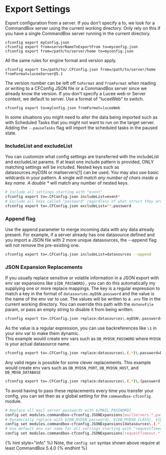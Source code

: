 # Export Settings

Export configuration from a server. If you don't specify a to, we look for a CommandBox server using the current working directory. Only rely on this if you have a single CommandBox server running in the current directory.

```text
cfconfig export myConfig.json
cfconfig export from=serverNameToExportFrom to=myconfig.json
cfconfig export from=/path/to/server/home to=myconfig.json
```

All the same rules for engine format and version apply.

```text
cfconfig export to=/path/to/.CFConfig.json from=/path/to/server/home fromFormat=luceeServer@5.1
```

The version number can be left off `toFormat` and `fromFormat` when reading or writing to a CFConfig JSON file or a CommandBox server since we already know the version. If you don't specify a Lucee web or Server context, we default to server. Use a format of "luceeWeb" to switch.

```text
cfconfig export to=myConfig.json fromFormat=luceeWeb
```

In some situations you might need to alter the data being imported such as with Scheduled Tasks that you might not want to run on the target server. Adding the `--pauseTasks` flag will import the scheduled tasks in the paused state.

### IncludeList and excludeList

You can customize what config settings are transferred with the includeList and excludeList params. If at least one include pattern is provided, ONLY matching settings will be included. Nested keys such as datasources.myDSN or mailservers\[1\] can be used. You may also use basic wildcards in your pattern. A single  _will match any number of chars inside a key name. A double \*_ will match any number of nested keys.

```bash
# Include all settings starting with "event"
cfconfig export to=.CFConfig.json includeList=event*
# Exclude all keys called "password" regardless of what struct they are in
cfconfig export to=.CFConfig.json excludeList=**.password
```

### Append flag

Use the append parameter to merge incoming data with any data already present. For example, if a server already has one datasource defined and you import a JSON file with 2 more unique datasources, the --append flag will not remove the pre-existing one.

```bash
cfconfig export to=.CFConfig.json includeList=datasources --append
```

### JSON Expansion Replacements

If you usually replace sensitive or volatile information in a JSON export with env var expansions like `${DB_PASSWORD},` you can do this automatically my supplying one or more replace mappings. The key is a regular expression to match a key in the format of `datasources.myDSN.password` and the value is the name of the env var to use. The values will be written to a `.env` file in the current working directory. You can override this path with the `dotenvFile` param, or pass an empty string to disable it from being written.

```bash
cfconfig export to=.CFConfig.json replace:datasources\.myDSN\.password=DB_PASSWORD
```

As the value is a regular expression, you can use backreferences like `\1` in your env var to make them dynamic.  
This example would create env vars such as `DB_MYDSN_PASSWORD` where `MYDSN` is your actual datasource name.

```bash
cfconfig export to=.CFConfig.json replace:datasources\.(.*)\.password=DB_\1_PASSWORD
```

Any valid regex is possible for some clever replacements. This example would create env vars such as `DB_MYDSN_PORT`, `DB_MYDSN_HOST`, and `DB_MDSN_DATABASE`

```bash
cfconfig export to=.CFConfig.json replace:datasources\.(.*)\.(password|class|port|host|database)=DB_\1_\2 dotenvFile=../../settings.properties
```

To avoid having to pass these replacements every time you transfer your config, you can set then as a global setting for the `commandbox-cfconfig` module.

```bash
# Replace all mail server passwords with ${MAIL_PASSWORD}
config set modules.commandbox-cfconfig.JSONExpansions[mailServers.*.password]=MAIL_PASSWORD
# Dynamically replace with ${DB_MYDSN_password}, ${DB_MYDSN_CLASS}, ${DB_MYDSN_PORT}, etc
config set modules.commandbox-cfconfig.JSONExpansions[datasources\.(.*)\.(password|class|port|host|database)]=DB_\1_\2
# Use default env var name for all settings starting with "requestTimeout" and replace with ${REQUEST_TIMEOUT} and ${REQUEST_TIMEOUT_ENABLED}
config set modules.commandbox-cfconfig.JSONExpansions[requestTimeout.*]=
```

{% hint style="info" %}
Note, the `config set` syntax shown above require at least CommandBox 5.4.0
{% endhint %}

